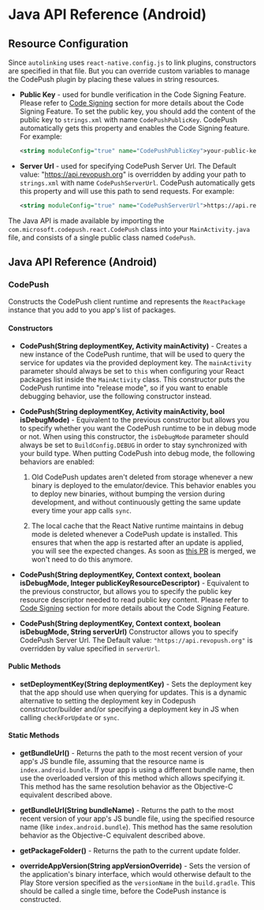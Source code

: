 # Java API Reference (Android)

## Resource Configuration

Since `autolinking` uses `react-native.config.js` to link plugins, constructors are specified in that file. But you can override custom variables to manage the CodePush plugin by placing these values in string resources.

- **Public Key** - used for bundle verification in the Code Signing Feature. Please refer to [Code Signing](/sdk/android.md#code-signing-setup) section for more details about the Code Signing Feature.
  To set the public key, you should add the content of the public key to `strings.xml` with name `CodePushPublicKey`. CodePush automatically gets this property and enables the Code Signing feature. For example:

  ```xml
  <string moduleConfig="true" name="CodePushPublicKey">your-public-key</string>
  ```

- **Server Url** - used for specifying CodePush Server Url.
  The Default value: "https://api.revopush.org" is overridden by adding your path to `strings.xml` with name `CodePushServerUrl`. CodePush automatically gets this property and will use this path to send requests. For example:
  ```xml
  <string moduleConfig="true" name="CodePushServerUrl">https://api.revopush.org</string>
  ```

The Java API is made available by importing the `com.microsoft.codepush.react.CodePush` class into your `MainActivity.java` file, and consists of a single public class named `CodePush`.

## Java API Reference (Android)

### CodePush

Constructs the CodePush client runtime and represents the `ReactPackage` instance that you add to you app's list of packages.

#### Constructors

- **CodePush(String deploymentKey, Activity mainActivity)** - Creates a new instance of the CodePush runtime, that will be used to query the service for updates via the provided deployment key. The `mainActivity` parameter should always be set to `this` when configuring your React packages list inside the `MainActivity` class. This constructor puts the CodePush runtime into "release mode", so if you want to enable debugging behavior, use the following constructor instead.

- **CodePush(String deploymentKey, Activity mainActivity, bool isDebugMode)** - Equivalent to the previous constructor but allows you to specify whether you want the CodePush runtime to be in debug mode or not. When using this constructor, the `isDebugMode` parameter should always be set to `BuildConfig.DEBUG` in order to stay synchronized with your build type. When putting CodePush into debug mode, the following behaviors are enabled:

    1. Old CodePush updates aren't deleted from storage whenever a new binary is deployed to the emulator/device. This behavior enables you to deploy new binaries, without bumping the version during development, and without continuously getting the same update every time your app calls `sync`.

    2. The local cache that the React Native runtime maintains in debug mode is deleted whenever a CodePush update is installed. This ensures that when the app is restarted after an update is applied, you will see the expected changes. As soon as [this PR](https://github.com/facebook/react-native/pull/4738) is merged, we won't need to do this anymore.

- **CodePush(String deploymentKey, Context context, boolean isDebugMode, Integer publicKeyResourceDescriptor)** - Equivalent to the previous constructor, but allows you to specify the public key resource descriptor needed to read public key content. Please refer to [Code Signing](setup-android.md#code-signing-setup) section for more details about the Code Signing Feature.

- **CodePush(String deploymentKey, Context context, boolean isDebugMode, String serverUrl)** Constructor allows you to specify CodePush Server Url. The Default value: `"https://api.revopush.org"` is overridden by value specified in `serverUrl`.

#### Public Methods

- **setDeploymentKey(String deploymentKey)** - Sets the deployment key that the app should use when querying for updates. This is a dynamic alternative to setting the deployment key in Codepush constructor/builder and/or specifying a deployment key in JS when calling `checkForUpdate` or `sync`.

#### Static Methods

- **getBundleUrl()** - Returns the path to the most recent version of your app's JS bundle file, assuming that the resource name is `index.android.bundle`. If your app is using a different bundle name, then use the overloaded version of this method which allows specifying it. This method has the same resolution behavior as the Objective-C equivalent described above.

- **getBundleUrl(String bundleName)** - Returns the path to the most recent version of your app's JS bundle file, using the specified resource name (like `index.android.bundle`). This method has the same resolution behavior as the Objective-C equivalent described above.

- **getPackageFolder()** - Returns the path to the current update folder.

- **overrideAppVersion(String appVersionOverride)** - Sets the version of the application's binary interface, which would otherwise default to the Play Store version specified as the `versionName` in the `build.gradle`. This should be called a single time, before the CodePush instance is constructed.
